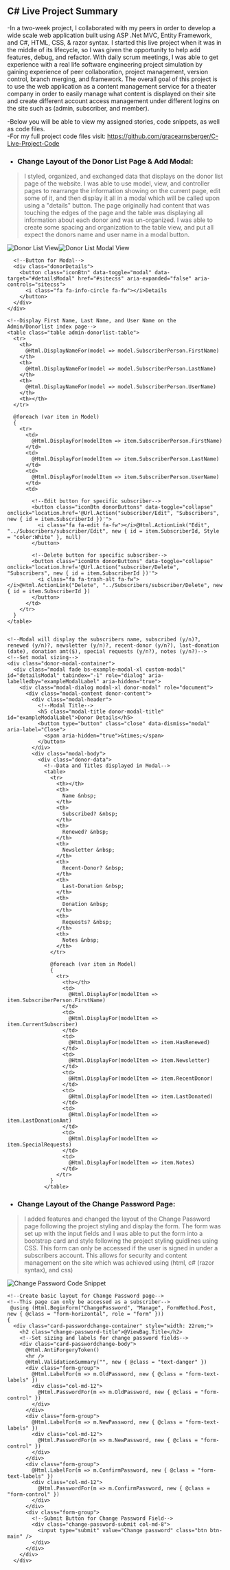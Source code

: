 ## C# Live Project Summary
  -In a two-week project, I collaborated with my peers in order to develop a wide scale web application built using ASP .Net MVC, Entity Framework, and C#, HTML, CSS, & razor syntax. I started this live project when it was in the middle of its lifecycle, so I was given the opportunity to help add features, debug, and refactor. With daily scrum meetings, I was able to get experience with a real life software engineering project simulation by gaining experience of peer collaboration, project management, version control, branch merging, and framework. The overall goal of this project is to use the web application as a content management service for a theater company in order to easily manage what content is displayed on their site and create different account access management under different logins on the site such as (admin, subscriber, and member).
 
   -Below you will be able to view my assigned stories, code snippets, as well as code files.  
   -For my full project code files visit: https://github.com/gracearnsberger/C-Live-Project-Code

* ### Change Layout of the Donor List Page & Add Modal:
 > I styled, organized, and exchanged data that displays on the donor list page of the website. I was able to use model, view, and controller pages to rearrange the information showing on the current page, edit some of it, and then display it all in a modal which will be called upon using a "details" button. The page originally had content that was touching the edges of the page and the table was displaying all information about each donor and was un-organized. I was able to create some spacing and organization to the table view, and put all expect the donors name and user name in a modal button. 

![Donor List View ](https://lh3.googleusercontent.com/-hpMJXJ5FLG4/X7LoIrCa5II/AAAAAAAAIVA/QvW9D8T3AiU2h9eOGENakTe1-RtW6qi6ACLcBGAsYHQ/s512/DonorListResult%2528webpage%2529png.png)![Donor List Modal View](https://lh3.googleusercontent.com/-czUwC8_wAEE/X7Lods3KI6I/AAAAAAAAIVY/bw4AFDEyVAcuU5tpfHEKOcpn0RG0cjzvACK8BGAsYHg/s512/DonorListModalResult%2528webpage%2529.png)


      <!--Button for Modal-->
      <div class="donorDetails">
        <button class="iconBtn" data-toggle="modal" data-target="#detailsModal" href="#sitecss" aria-expanded="false" aria-controls="sitecss">
          <i class="fa fa-info-circle fa-fw"></i>Details
        </button>
      </div>
    </div>

    <!--Display First Name, Last Name, and User Name on the Admin/Donorlist index page-->
    <table class="table admin-donorlist-table">
      <tr>
        <th>
          @Html.DisplayNameFor(model => model.SubscriberPerson.FirstName)
        </th>
        <th>
          @Html.DisplayNameFor(model => model.SubscriberPerson.LastName)
        </th>
        <th>
          @Html.DisplayNameFor(model => model.SubscriberPerson.UserName)
        </th>
        <th></th>
      </tr>

      @foreach (var item in Model)
      {
        <tr>
          <td>
            @Html.DisplayFor(modelItem => item.SubscriberPerson.FirstName)
          </td>
          <td>
            @Html.DisplayFor(modelItem => item.SubscriberPerson.LastName)
          </td>
          <td>
            @Html.DisplayFor(modelItem => item.SubscriberPerson.UserName)
          </td>
          <td>

            <!--Edit button for specific subscriber-->
            <button class="iconBtn donorButtons" data-toggle="collapse" onclick="location.href='@Url.Action("subscriber/Edit", "Subscribers", new { id = item.SubscriberId })'">
              <i class="fa fa-edit fa-fw"></i>@Html.ActionLink("Edit", "../Subscribers/subscriber/Edit", new { id = item.SubscriberId, Style = "color:White" }, null)
            </button>

            <!--Delete button for specific subscriber-->
            <button class="iconBtn donorButtons" data-toggle="collapse" onclick="location.href='@Url.Action("subscriber/Delete", "Subscribers", new { id = item.SubscriberId })'">
              <i class="fa fa-trash-alt fa-fw"></i>@Html.ActionLink("Delete", "../Subscribers/subscriber/Delete", new { id = item.SubscriberId })
            </button>
          </td>
        </tr>
      }
    </table>


    <!--Modal will display the subscribers name, subscribed (y/n)?, renewed (y/n)?, newsletter (y/n)?, recent-donor (y/n?), last-donation (date), donation amt($), special requests (y/n?), notes (y/n?)-->
    <!--Set modal sizing-->
    <div class="donor-modal-container">
      <div class="modal fade bs-example-modal-xl custom-modal" id="detailsModal" tabindex="-1" role="dialog" aria-labelledby="exampleModalLabel" aria-hidden="true">
        <div class="modal-dialog modal-xl donor-modal" role="document">
          <div class="modal-content donor-content">
            <div class="modal-header">
              <!--Modal Title-->
              <h5 class="modal-title donor-modal-title" id="exampleModalLabel">Donor Details</h5>
              <button type="button" class="close" data-dismiss="modal" aria-label="Close">
                <span aria-hidden="true">&times;</span>
              </button>
            </div>
            <div class="modal-body">
              <div class="donor-data">
                <!--Data and Titles displayed in Modal-->
                <table>
                  <tr>
                    <th></th>
                    <th>
                      Name &nbsp;
                    </th>
                    <th>
                      Subscribed? &nbsp;
                    </th>
                    <th>
                      Renewed? &nbsp;
                    </th>
                    <th>
                      Newsletter &nbsp;
                    </th>
                    <th>
                      Recent-Donor? &nbsp;
                    </th>
                    <th>
                      Last-Donation &nbsp;
                    </th>
                    <th>
                      Donation &nbsp;
                    </th>
                    <th>
                      Requests? &nbsp;
                    </th>
                    <th>
                      Notes &nbsp;
                    </th>
                  </tr>

                  @foreach (var item in Model)
                  {
                    <tr>
                      <th></th>
                      <td>
                        @Html.DisplayFor(modelItem => item.SubscriberPerson.FirstName)
                      </td>
                      <td>
                        @Html.DisplayFor(modelItem => item.CurrentSubscriber)
                      </td>
                      <td>
                        @Html.DisplayFor(modelItem => item.HasRenewed)
                      </td>
                      <td>
                        @Html.DisplayFor(modelItem => item.Newsletter)
                      </td>
                      <td>
                        @Html.DisplayFor(modelItem => item.RecentDonor)
                      </td>
                      <td>
                        @Html.DisplayFor(modelItem => item.LastDonated)
                      </td>
                      <td>
                        @Html.DisplayFor(modelItem => item.LastDonationAmt)
                      </td>
                      <td>
                        @Html.DisplayFor(modelItem => item.SpecialRequests)
                      </td>
                      <td>
                        @Html.DisplayFor(modelItem => item.Notes)
                      </td>
                    </tr>
                  }
                </table>
          


* ### Change Layout of the Change Password Page:
 > I added features and changed the layout of the Change Password page following the project styling and display the form. The form was set up with the input fields and I was able to put the form into a bootstrap card and style following the project styling guidlines using CSS. This form can only be accessed if the user is signed in under a subscribers account. This allows for security and content management on the site which was achieved using 
 > (html, c# (razor syntax), and css)
 

![Change Password Code Snippet](https://scontent.xx.fbcdn.net/v/t1.15752-0/p280x280/125553175_735660883692444_3978615744433834040_n.png?_nc_cat=105&ccb=2&_nc_sid=ae9488&_nc_ohc=o0pTxK42Or4AX96sBrG&_nc_ad=z-m&_nc_cid=0&_nc_ht=scontent.xx&oh=d96552c04f88386e43302d10c6c2947d&oe=5FD67148)


    <!--Create basic layout for Change Password page-->
    <!--This page can only be accessed as a subscriber-->
     @using (Html.BeginForm("ChangePassword", "Manage", FormMethod.Post, new { @class = "form-horizontal", role = "form" }))
    {
      <div class="card-passwordchange-container" style="width: 22rem;">
        <h2 class="change-password-title">@ViewBag.Title</h2>
        <!--Set sizing and labels for change password fields-->
        <div class="card-passwordchange-body">
          @Html.AntiForgeryToken()
          <hr />
          @Html.ValidationSummary("", new { @class = "text-danger" })
          <div class="form-group">
            @Html.LabelFor(m => m.OldPassword, new { @class = "form-text-labels" })
            <div class="col-md-12">
              @Html.PasswordFor(m => m.OldPassword, new { @class = "form-control" })
            </div>
          </div>
          <div class="form-group">
            @Html.LabelFor(m => m.NewPassword, new { @class = "form-text-labels" })
            <div class="col-md-12">
              @Html.PasswordFor(m => m.NewPassword, new { @class = "form-control" })
            </div>
          </div>
          <div class="form-group">
            @Html.LabelFor(m => m.ConfirmPassword, new { @class = "form-text-labels" })
            <div class="col-md-12">
              @Html.PasswordFor(m => m.ConfirmPassword, new { @class = "form-control" })
            </div>
          </div>
          <div class="form-group">
            <!--Submit Button for Change Password Field-->
            <div class="change-password-submit col-md-8">
              <input type="submit" value="Change password" class="btn btn-main" />
            </div>
          </div>
        </div>
      </div>



